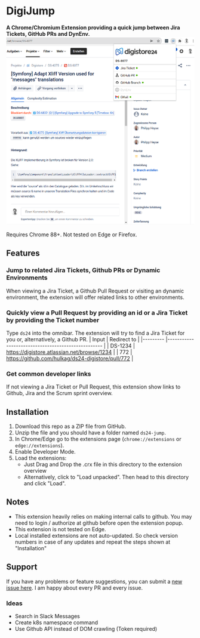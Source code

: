 # DigiJump

**A Chrome/Chromium Extension providing a quick jump between Jira Tickets, GitHub PRs and DynEnv.**
![Extension Screenshot](docs/extension-screenshot.png)

Requires Chrome 88+. Not tested on Edge or Firefox.

## Features
### Jump to related Jira Tickets, Github PRs or Dynamic Environments
When viewing a Jira Ticket, a Github Pull Request or visiting an dynamic environment, the extension will offer related links to other environments.

### Quickly view a Pull Request by providing an id or a Jira Ticket by providing the Ticket number
Type `ds24` into the omnibar. The extension will try to find a Jira Ticket for you or, alternatively, a Github PR.
| Input   	| Redirect to                                       	|
|---------	|---------------------------------------------------	|
| DS-1234 	| https://digistore.atlassian.net/browse/1234       	|
| 772     	| https://github.com/hulkag/ds24-digistore/pull/772 	|

### Get common developer links
If not viewing a Jira Ticket or Pull Request, this extension show links to Github, Jira and the Scrum sprint overview.

## Installation

1. Download this repo as a ZIP file from GitHub.
2. Unzip the file and you should have a folder named `ds24-jump`.
3. In Chrome/Edge go to the extensions page (`chrome://extensions` or `edge://extensions`).
4. Enable Developer Mode.
5. Load the extensions:
   - Just Drag and Drop the .crx file in this directory to the extension overview
   - Alternatively, click to "Load unpacked". Then head to this directory and click "Load".

## Notes
* This extension heavily relies on making internal calls to github. You may need to login / authorize at github before open the extension popup.
* This extension is not tested on Edge.
* Local installed extensions are not auto-updated. So check version numbers in case of any updates and repeat the steps shown at "Installation"

## Support
If you have any problems or feature suggestions, you can submit a [new issue here](https://github.com/dsentker24/ds24-jump/issues/new/choose). I am happy about every PR and every issue.

### Ideas
- Search in Slack Messages
- Create k8s namespace command
- Use Github API instead of DOM crawling (Token required)